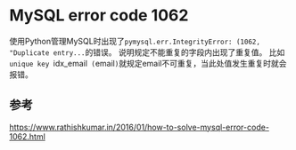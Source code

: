 # MySQL error code 1062
使用Python管理MySQL时出现了`pymysql.err.IntegrityError: (1062, "Duplicate entry...`的错误。
说明规定不能重复的字段内出现了重复值。
比如`unique key `idx_email` (`email`)`就规定email不可重复，当此处值发生重复时就会报错。
## 参考
https://www.rathishkumar.in/2016/01/how-to-solve-mysql-error-code-1062.html
